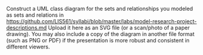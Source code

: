 Construct a UML class diagram for the sets and relationships you modeled as sets and relations in https://github.com/LIS561/syllabi/blob/master/labs/model-research-project-descriptions.md
Upload it here as an SVG file (or a scan/photo of a paper drawing). 
You may also include a copy of the diagram in another file format (such as PNG or PDF) 
if the presentation is more robust and consistent in different viewers. 
